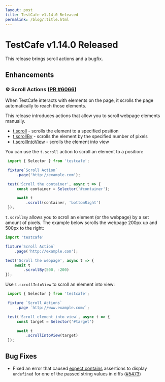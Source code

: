 ```yaml
---
layout: post
title: TestCafe v1.14.0 Released
permalink: /blog/:title.html
---
```

# TestCafe v1.14.0 Released

This release brings scroll actions and a bugfix.

<!--more-->

## Enhancements

### ⚙ Scroll Actions ([PR #6066](https://github.com/DevExpress/testcafe/pull/6066))

When TestCafe interacts with elements on the page, it scrolls the page automatically to reach those elements.

This release introduces actions that allow you to scroll webpage elements manually.

* [t.scroll](../documentation/reference/test-api/testcontroller/scroll.md) - scrolls the element to a specified position
* [t.scrollBy](../documentation/reference/test-api/testcontroller/scrollBy.md) - scrolls the element by the specified number of pixels
* [t.scrollIntoView](../documentation/reference/test-api/testcontroller/scrollIntoView.md) - scrolls the element into view

You can use the `t.scroll` action to scroll an element to a position:

```js
 import { Selector } from 'testcafe';

 fixture`Scroll Action`
     .page('http://example.com');

 test('Scroll the container', async t => {
     const container = Selector('#container');

     await t
         .scroll(container, 'bottomRight')
 });
 ```

 `t.scrollBy` allows you to scroll an element (or the webpage) by a set amount of pixels. The example below scrolls the webpage 200px up and 500px to the right:

 ```js
 import 'testcafe'

 fixture`Scroll Action`
     .page('http://example.com');

 test('Scroll the webpage', async t => {
     await t
         .scrollBy(500, -200)
 });
 ```

Use `t.scrollIntoView` to scroll an element into view:

```js
 import { Selector } from 'testcafe';

 fixture `Scroll Actions`
     .page `http://www.example.com/`;

 test('Scroll element into view', async t => {
     const target = Selector('#target')

     await t
         .scrollIntoView(target)
 });
 ```

## Bug Fixes

* Fixed an error that caused [expect.contains](../documentation/reference/test-api/testcontroller/expect/contains.md) assertions to display `undefined` for one of the passed string values in diffs ([#5473](https://github.com/DevExpress/testcafe/issues/5473))

